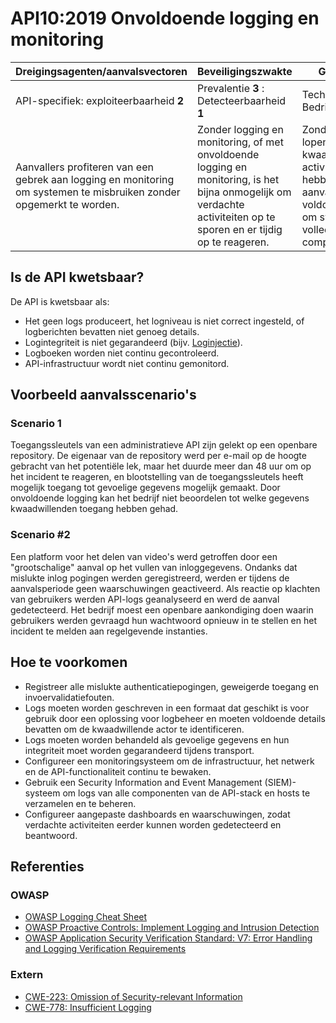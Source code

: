 API10:2019 Onvoldoende logging en monitoring
============================================

| Dreigingsagenten/aanvalsvectoren | Beveiligingszwakte | Gevolgen |
| - | - | - |
| API-specifiek: exploiteerbaarheid **2** | Prevalentie **3** : Detecteerbaarheid **1** | Technisch **2** : Bedrijfsspecifiek |
| Aanvallers profiteren van een gebrek aan logging en monitoring om systemen te misbruiken zonder opgemerkt te worden. | Zonder logging en monitoring, of met onvoldoende logging en monitoring, is het bijna onmogelijk om verdachte activiteiten op te sporen en er tijdig op te reageren. | Zonder zicht op lopende kwaadaardige activiteiten hebben aanvallers voldoende tijd om systemen volledig te compromitteren. |

## Is de API kwetsbaar?

De API is kwetsbaar als:

* Het geen logs produceert, het logniveau is niet correct ingesteld, of
  logberichten bevatten niet genoeg details.
* Logintegriteit is niet gegarandeerd (bijv. [Loginjectie][1]).
* Logboeken worden niet continu gecontroleerd.
* API-infrastructuur wordt niet continu gemonitord.

## Voorbeeld aanvalsscenario's

### Scenario 1

Toegangssleutels van een administratieve API zijn gelekt op een openbare
repository. De eigenaar van de repository werd per e-mail op de hoogte gebracht
van het potentiële lek, maar het duurde meer dan 48 uur om op het incident te
reageren, en blootstelling van de toegangssleutels heeft mogelijk toegang tot
gevoelige gegevens mogelijk gemaakt. Door onvoldoende logging kan het bedrijf
niet beoordelen tot welke gegevens kwaadwillenden toegang hebben gehad.

### Scenario #2

Een platform voor het delen van video's werd getroffen door een "grootschalige"
aanval op het vullen van inloggegevens. Ondanks dat mislukte inlog pogingen
werden geregistreerd, werden er tijdens de aanvalsperiode geen waarschuwingen
geactiveerd. Als reactie op klachten van gebruikers werden API-logs geanalyseerd
en werd de aanval gedetecteerd. Het bedrijf moest een openbare aankondiging doen
waarin gebruikers werden gevraagd hun wachtwoord opnieuw in te stellen en het
incident te melden aan regelgevende instanties.

## Hoe te voorkomen

* Registreer alle mislukte authenticatiepogingen, geweigerde toegang en
  invoervalidatiefouten.
* Logs moeten worden geschreven in een formaat dat geschikt is voor gebruik door
  een oplossing voor logbeheer en moeten voldoende details bevatten om de
  kwaadwillende actor te identificeren.
* Logs moeten worden behandeld als gevoelige gegevens en hun integriteit moet
  worden gegarandeerd tijdens transport.
* Configureer een monitoringsysteem om de infrastructuur, het netwerk en de
  API-functionaliteit continu te bewaken.
* Gebruik een Security Information and Event Management (SIEM)-systeem om logs
  van alle componenten van de API-stack en hosts te verzamelen en te beheren.
* Configureer aangepaste dashboards en waarschuwingen, zodat verdachte
  activiteiten eerder kunnen worden gedetecteerd en beantwoord.

## Referenties

### OWASP

* [OWASP Logging Cheat Sheet][2]
* [OWASP Proactive Controls: Implement Logging and Intrusion Detection][3]
* [OWASP Application Security Verification Standard: V7: Error Handling and
  Logging Verification Requirements][4]

### Extern

* [CWE-223: Omission of Security-relevant Information][5]
* [CWE-778: Insufficient Logging][6]

[1]: https://www.owasp.org/index.php/Log_Injection
[2]: https://www.owasp.org/index.php/Logging_Cheat_Sheet
[3]: https://www.owasp.org/index.php/OWASP_Proactive_Controls
[4]: https://github.com/OWASP/ASVS/blob/master/4.0/en/0x15-V7-Error-Logging.md
[5]: https://cwe.mitre.org/data/definitions/223.html
[6]: https://cwe.mitre.org/data/definitions/778.html
